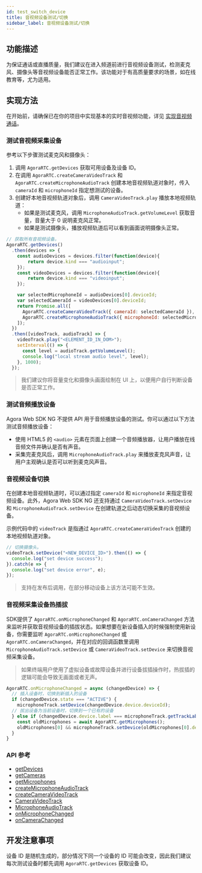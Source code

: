 ```yaml
---
id: test_switch_device
title: 音视频设备测试/切换
sidebar_label: 音视频设备测试/切换
---
```


## 功能描述

为保证通话或直播质量，我们建议在进入频道前进行音视频设备测试，检测麦克风、摄像头等音视频设备能否正常工作。该功能对于有高质量要求的场景，如在线教育等，尤为适用。

## 实现方法

在开始前，请确保已在你的项目中实现基本的实时音视频功能，详见 [实现音视频通话](basic_call.md)。

### 测试音视频采集设备

参考以下步骤测试麦克风和摄像头：

1. 调用 `AgoraRTC.getDevices` 获取可用设备及设备 ID。
2. 在调用 `AgoraRTC.createCameraVideoTrack` 和 `AgoraRTC.createMicrophoneAudioTrack` 创建本地音视频轨道对象时，传入 `cameraId` 和 `microphoneId` 指定想测试的设备。
3. 创建好本地音视频轨道对象后，调用 `CameraVideoTrack.play` 播放本地视频轨道：
   - 如果是测试麦克风，调用 `MicrophoneAudioTrack.getVolumeLevel` 获取音量，音量大于 0 说明麦克风正常。
   - 如果是测试摄像头，播放视频轨道后可以看到画面说明摄像头正常。

```js
// 获取所有音视频设备。
AgoraRTC.getDevices()
  .then(devices => {
    const audioDevices = devices.filter(function(device){
        return device.kind === "audioinput";
    });
    const videoDevices = devices.filter(function(device){
        return device.kind === "videoinput";
    });

    var selectedMicrophoneId = audioDevices[0].deviceId;
    var selectedCameraId = videoDevices[0].deviceId;
    return Promise.all([
      AgoraRTC.createCameraVideoTrack({ cameraId: selectedCameraId }),
      AgoraRTC.createMicrophoneAudioTrack({ microphoneId: selectedMicrophoneId }),
    ]);
  })
  .then([videoTrack, audioTrack] => {
    videoTrack.play("<ELEMENT_ID_IN_DOM>");
    setInterval(() => {
      const level = audioTrack.getVolumeLevel();
      console.log("local stream audio level", level);
    }, 1000);
  });
```

> 我们建议你将音量变化和摄像头画面绘制在 UI 上，以便用户自行判断设备是否正常工作。

### 测试音频播放设备

Agora Web SDK NG 不提供 API 用于音频播放设备的测试。你可以通过以下方法测试音频播放设备：
- 使用 HTML5 的 `<audio>` 元素在页面上创建一个音频播放器，让用户播放在线音频文件并确认是否有声音。
- 采集完麦克风后，调用 `MicrophoneAudioTrack.play` 来播放麦克风声音，让用户主观确认是否可以听到麦克风声音。

### 音视频设备切换

在创建本地音视频轨道时，可以通过指定 `cameraId` 和 `microphoneId` 来指定音视频设备。此外，Agora Web SDK NG 还支持通过 `CameraVideoTrack.setDevice` 和 `MicrophoneAudioTrack.setDevice` 在创建轨道之后动态切换采集的音视频设备。

示例代码中的 `videoTrack` 是指通过 `AgoraRTC.createCameraVideoTrack` 创建的本地视频轨道对象。

```js
// 切换摄像头。
videoTrack.setDevice("<NEW_DEVICE_ID>").then(() => {
  console.log("set device success");
}).catch(e => {
  console.log("set device error", e);
});
```

> 支持在发布后调用，在部分移动设备上该方法可能不生效。

### 音视频采集设备热插拔

SDK提供了 `AgoraRTC.onMicrophoneChanged` 和 `AgoraRTC.onCameraChanged` 方法来监听并获取音视频设备的插拔状态。如果想要在新设备插入的时候强制使用新设备，你需要监听 `AgoraRTC.onMicrophoneChanged` 或 `AgoraRTC.onCameraChanged`，并在对应的回调函数里调用 `MicrophoneAudioTrack.setDevice` 或 `CameraVideoTrack.setDevice` 来切换音视频采集设备。 

> 如果终端用户使用了虚拟设备或故障设备并进行设备拔插操作时，热拔插的逻辑可能会导致无画面或者无声。

```js
AgoraRTC.onMicrophoneChanged = async (changedDevice) => {
  // 插入设备时，切换到新插入的设备
  if (changedDevice.state === "ACTIVE") {
    microphoneTrack.setDevice(changedDevice.device.deviceId);
  // 拔出设备为当前设备时，切换到一个已有的设备
  } else if (changedDevice.device.label === microphoneTrack.getTrackLabel()) {
    const oldMicrophones = await AgoraRTC.getMicrophones();
    oldMicrophones[0] && microphoneTrack.setDevice(oldMicrophones[0].deviceId);
  }
}
```


### API 参考
- [getDevices](/api/cn/interfaces/iagorartc.html#getdevices)
- [getCameras](/api/cn/interfaces/iagorartc.html#getcameras)
- [getMicrophones](/api/cn/interfaces/iagorartc.html#getmicrophones)
- [createMicrophoneAudioTrack](/api/cn/interfaces/iagorartc.html#createmicrophoneaudiotrackm)
- [createCameraVideoTrack](/api/cn/interfaces/iagorartc.html#createcameravideotrack)
- [CameraVideoTrack](/api/cn/interfaces/icameravideotrack.html)
- [MicrophoneAudioTrack](/api/cn/interfaces/imicrophoneaudiotrack.html)
- [onMicrophoneChanged](/api/cn/interfaces/iagorartc.html#onmicrophonechanged)
- [onCameraChanged](/api/cn/interfaces/iagorartc.html#oncamerachanged)

## 开发注意事项

设备 ID 是随机生成的，部分情况下同一个设备的 ID 可能会改变，因此我们建议每次测试设备时都先调用 `AgoraRTC.getDevices` 获取设备 ID。
